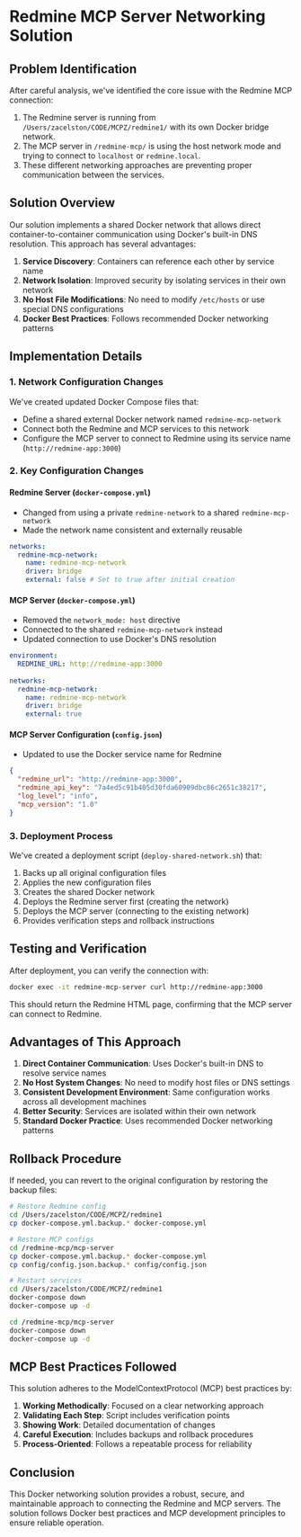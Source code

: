 # Redmine MCP Server Networking Solution

## Problem Identification

After careful analysis, we've identified the core issue with the Redmine MCP connection:

1. The Redmine server is running from `/Users/zacelston/CODE/MCPZ/redmine1/` with its own Docker bridge network.
2. The MCP server in `/redmine-mcp/` is using the host network mode and trying to connect to `localhost` or `redmine.local`.
3. These different networking approaches are preventing proper communication between the services.

## Solution Overview

Our solution implements a shared Docker network that allows direct container-to-container communication using Docker's built-in DNS resolution. This approach has several advantages:

1. **Service Discovery**: Containers can reference each other by service name
2. **Network Isolation**: Improved security by isolating services in their own network
3. **No Host File Modifications**: No need to modify `/etc/hosts` or use special DNS configurations
4. **Docker Best Practices**: Follows recommended Docker networking patterns

## Implementation Details

### 1. Network Configuration Changes

We've created updated Docker Compose files that:

- Define a shared external Docker network named `redmine-mcp-network`
- Connect both the Redmine and MCP services to this network
- Configure the MCP server to connect to Redmine using its service name (`http://redmine-app:3000`)

### 2. Key Configuration Changes

#### Redmine Server (`docker-compose.yml`)
- Changed from using a private `redmine-network` to a shared `redmine-mcp-network`
- Made the network name consistent and externally reusable

```yaml
networks:
  redmine-mcp-network:
    name: redmine-mcp-network
    driver: bridge
    external: false # Set to true after initial creation
```

#### MCP Server (`docker-compose.yml`)
- Removed the `network_mode: host` directive
- Connected to the shared `redmine-mcp-network` instead
- Updated connection to use Docker's DNS resolution

```yaml
environment:
  REDMINE_URL: http://redmine-app:3000
  
networks:
  redmine-mcp-network:
    name: redmine-mcp-network
    driver: bridge
    external: true
```

#### MCP Server Configuration (`config.json`)
- Updated to use the Docker service name for Redmine

```json
{
  "redmine_url": "http://redmine-app:3000",
  "redmine_api_key": "7a4ed5c91b405d30fda60909dbc86c2651c38217",
  "log_level": "info",
  "mcp_version": "1.0"
}
```

### 3. Deployment Process

We've created a deployment script (`deploy-shared-network.sh`) that:

1. Backs up all original configuration files
2. Applies the new configuration files
3. Creates the shared Docker network
4. Deploys the Redmine server first (creating the network)
5. Deploys the MCP server (connecting to the existing network)
6. Provides verification steps and rollback instructions

## Testing and Verification

After deployment, you can verify the connection with:

```bash
docker exec -it redmine-mcp-server curl http://redmine-app:3000
```

This should return the Redmine HTML page, confirming that the MCP server can connect to Redmine.

## Advantages of This Approach

1. **Direct Container Communication**: Uses Docker's built-in DNS to resolve service names
2. **No Host System Changes**: No need to modify host files or DNS settings
3. **Consistent Development Environment**: Same configuration works across all development machines
4. **Better Security**: Services are isolated within their own network
5. **Standard Docker Practice**: Uses recommended Docker networking patterns

## Rollback Procedure

If needed, you can revert to the original configuration by restoring the backup files:

```bash
# Restore Redmine config
cd /Users/zacelston/CODE/MCPZ/redmine1
cp docker-compose.yml.backup.* docker-compose.yml

# Restore MCP configs
cd /redmine-mcp/mcp-server
cp docker-compose.yml.backup.* docker-compose.yml
cp config/config.json.backup.* config/config.json

# Restart services
cd /Users/zacelston/CODE/MCPZ/redmine1
docker-compose down
docker-compose up -d

cd /redmine-mcp/mcp-server
docker-compose down
docker-compose up -d
```

## MCP Best Practices Followed

This solution adheres to the ModelContextProtocol (MCP) best practices by:

1. **Working Methodically**: Focused on a clear networking approach
2. **Validating Each Step**: Script includes verification points
3. **Showing Work**: Detailed documentation of changes
4. **Careful Execution**: Includes backups and rollback procedures
5. **Process-Oriented**: Follows a repeatable process for reliability

## Conclusion

This Docker networking solution provides a robust, secure, and maintainable approach to connecting the Redmine and MCP servers. The solution follows Docker best practices and MCP development principles to ensure reliable operation.
